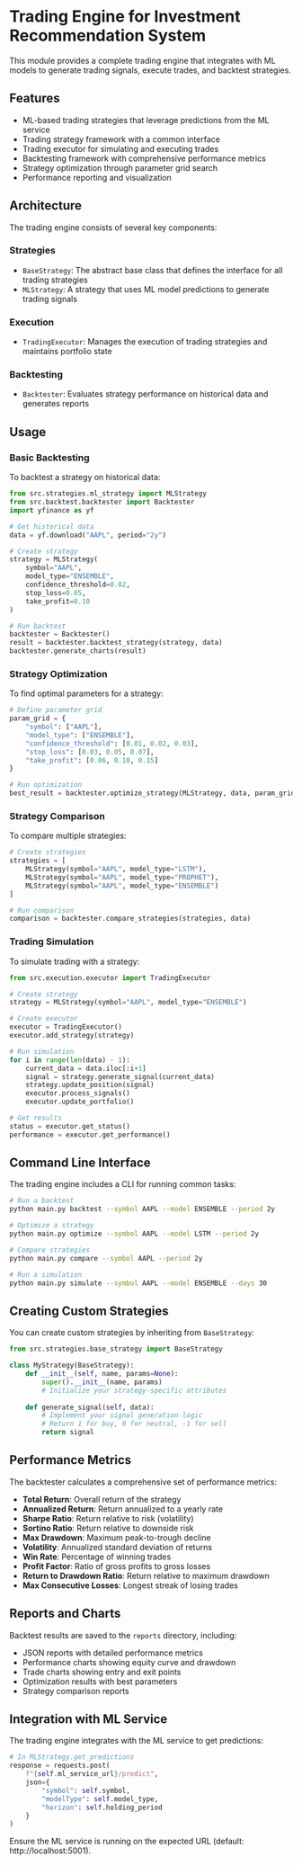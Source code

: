 # Trading Engine for Investment Recommendation System

This module provides a complete trading engine that integrates with ML models to generate trading signals, execute trades, and backtest strategies.

## Features

- ML-based trading strategies that leverage predictions from the ML service
- Trading strategy framework with a common interface
- Trading executor for simulating and executing trades
- Backtesting framework with comprehensive performance metrics
- Strategy optimization through parameter grid search
- Performance reporting and visualization

## Architecture

The trading engine consists of several key components:

### Strategies

- `BaseStrategy`: The abstract base class that defines the interface for all trading strategies
- `MLStrategy`: A strategy that uses ML model predictions to generate trading signals

### Execution

- `TradingExecutor`: Manages the execution of trading strategies and maintains portfolio state

### Backtesting

- `Backtester`: Evaluates strategy performance on historical data and generates reports

## Usage

### Basic Backtesting

To backtest a strategy on historical data:

```python
from src.strategies.ml_strategy import MLStrategy
from src.backtest.backtester import Backtester
import yfinance as yf

# Get historical data
data = yf.download("AAPL", period="2y")

# Create strategy
strategy = MLStrategy(
    symbol="AAPL",
    model_type="ENSEMBLE",
    confidence_threshold=0.02,
    stop_loss=0.05,
    take_profit=0.10
)

# Run backtest
backtester = Backtester()
result = backtester.backtest_strategy(strategy, data)
backtester.generate_charts(result)
```

### Strategy Optimization

To find optimal parameters for a strategy:

```python
# Define parameter grid
param_grid = {
    "symbol": ["AAPL"],
    "model_type": ["ENSEMBLE"],
    "confidence_threshold": [0.01, 0.02, 0.03],
    "stop_loss": [0.03, 0.05, 0.07],
    "take_profit": [0.06, 0.10, 0.15]
}

# Run optimization
best_result = backtester.optimize_strategy(MLStrategy, data, param_grid)
```

### Strategy Comparison

To compare multiple strategies:

```python
# Create strategies
strategies = [
    MLStrategy(symbol="AAPL", model_type="LSTM"),
    MLStrategy(symbol="AAPL", model_type="PROPHET"),
    MLStrategy(symbol="AAPL", model_type="ENSEMBLE")
]

# Run comparison
comparison = backtester.compare_strategies(strategies, data)
```

### Trading Simulation

To simulate trading with a strategy:

```python
from src.execution.executor import TradingExecutor

# Create strategy
strategy = MLStrategy(symbol="AAPL", model_type="ENSEMBLE")

# Create executor
executor = TradingExecutor()
executor.add_strategy(strategy)

# Run simulation
for i in range(len(data) - 1):
    current_data = data.iloc[:i+1]
    signal = strategy.generate_signal(current_data)
    strategy.update_position(signal)
    executor.process_signals()
    executor.update_portfolio()

# Get results
status = executor.get_status()
performance = executor.get_performance()
```

## Command Line Interface

The trading engine includes a CLI for running common tasks:

```bash
# Run a backtest
python main.py backtest --symbol AAPL --model ENSEMBLE --period 2y

# Optimize a strategy
python main.py optimize --symbol AAPL --model LSTM --period 2y

# Compare strategies
python main.py compare --symbol AAPL --period 2y

# Run a simulation
python main.py simulate --symbol AAPL --model ENSEMBLE --days 30
```

## Creating Custom Strategies

You can create custom strategies by inheriting from `BaseStrategy`:

```python
from src.strategies.base_strategy import BaseStrategy

class MyStrategy(BaseStrategy):
    def __init__(self, name, params=None):
        super().__init__(name, params)
        # Initialize your strategy-specific attributes
    
    def generate_signal(self, data):
        # Implement your signal generation logic
        # Return 1 for buy, 0 for neutral, -1 for sell
        return signal
```

## Performance Metrics

The backtester calculates a comprehensive set of performance metrics:

- **Total Return**: Overall return of the strategy
- **Annualized Return**: Return annualized to a yearly rate
- **Sharpe Ratio**: Return relative to risk (volatility)
- **Sortino Ratio**: Return relative to downside risk
- **Max Drawdown**: Maximum peak-to-trough decline
- **Volatility**: Annualized standard deviation of returns
- **Win Rate**: Percentage of winning trades
- **Profit Factor**: Ratio of gross profits to gross losses
- **Return to Drawdown Ratio**: Return relative to maximum drawdown
- **Max Consecutive Losses**: Longest streak of losing trades

## Reports and Charts

Backtest results are saved to the `reports` directory, including:

- JSON reports with detailed performance metrics
- Performance charts showing equity curve and drawdown
- Trade charts showing entry and exit points
- Optimization results with best parameters
- Strategy comparison reports

## Integration with ML Service

The trading engine integrates with the ML service to get predictions:

```python
# In MLStrategy.get_predictions
response = requests.post(
    f"{self.ml_service_url}/predict",
    json={
        "symbol": self.symbol,
        "modelType": self.model_type,
        "horizon": self.holding_period
    }
)
```

Ensure the ML service is running on the expected URL (default: http://localhost:5001). 